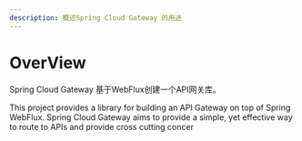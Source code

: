 ```yaml
---
description: 概述Spring Cloud Gateway 的用途
---
```


# OverView

Spring Cloud Gateway 基于WebFlux创建一个API网关库。

This project provides a library for building an API Gateway on top of Spring WebFlux. Spring Cloud Gateway aims to provide a simple, yet effective way to route to APIs and provide cross cutting concer

